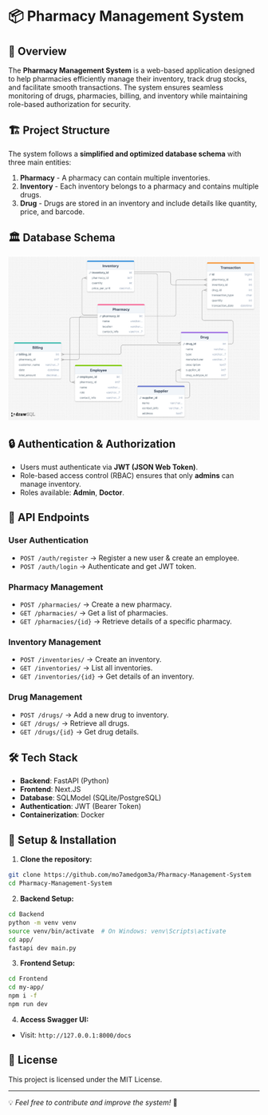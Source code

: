 # 📦 Pharmacy Management System

## 📝 Overview
The **Pharmacy Management System** is a web-based application designed to help pharmacies efficiently manage their inventory, track drug stocks, and facilitate smooth transactions. The system ensures seamless monitoring of drugs, pharmacies, billing, and inventory while maintaining role-based authorization for security.

## 🏗️ Project Structure
The system follows a **simplified and optimized database schema** with three main entities:

1. **Pharmacy** - A pharmacy can contain multiple inventories.
2. **Inventory** - Each inventory belongs to a pharmacy and contains multiple drugs.
3. **Drug** - Drugs are stored in an inventory and include details like quantity, price, and barcode.

## 🏛️ Database Schema
![Database Schema](PharmacyDB.png)

## 🔒 Authentication & Authorization
- Users must authenticate via **JWT (JSON Web Token)**.
- Role-based access control (RBAC) ensures that only **admins** can manage inventory.
- Roles available: **Admin**, **Doctor**.

## 🚀 API Endpoints
### **User Authentication**
- `POST /auth/register` → Register a new user & create an employee.
- `POST /auth/login` → Authenticate and get JWT token.

### **Pharmacy Management**
- `POST /pharmacies/` → Create a new pharmacy.
- `GET /pharmacies/` → Get a list of pharmacies.
- `GET /pharmacies/{id}` → Retrieve details of a specific pharmacy.

### **Inventory Management**
- `POST /inventories/` → Create an inventory.
- `GET /inventories/` → List all inventories.
- `GET /inventories/{id}` → Get details of an inventory.

### **Drug Management**
- `POST /drugs/` → Add a new drug to inventory.
- `GET /drugs/` → Retrieve all drugs.
- `GET /drugs/{id}` → Get drug details.

## 🛠️ Tech Stack
- **Backend**: FastAPI (Python)
- **Frontend**: Next.JS
- **Database**: SQLModel (SQLite/PostgreSQL)
- **Authentication**: JWT (Bearer Token)
- **Containerization**: Docker 

## 🔧 Setup & Installation
1. **Clone the repository:**
  ```sh
  git clone https://github.com/mo7amedgom3a/Pharmacy-Management-System
  cd Pharmacy-Management-System
  ```

2. **Backend Setup:**
  ```sh
  cd Backend
  python -m venv venv
  source venv/bin/activate  # On Windows: venv\Scripts\activate
  cd app/
  fastapi dev main.py
  ```

3. **Frontend Setup:**
  ```sh
  cd Frontend
  cd my-app/
  npm i -f
  npm run dev
  ```

4. **Access Swagger UI:**
  - Visit: `http://127.0.0.1:8000/docs`

## 📜 License
This project is licensed under the MIT License.

---
💡 *Feel free to contribute and improve the system!* 🚀
